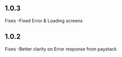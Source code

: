 ## 1.0.3

Fixes
-Fixed Error & Loading screens

## 1.0.2

Fixes
-Better clarity on Error response from paystack
